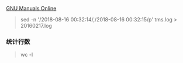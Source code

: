 [GNU Manuals Online](http://www.gnu.org/manual/manual.html)
> sed -n '/2018-08-16 00:32:14/,/2018-08-16 00:32:15/p' tms.log > 20160217.log

### 统计行数
> wc -l
